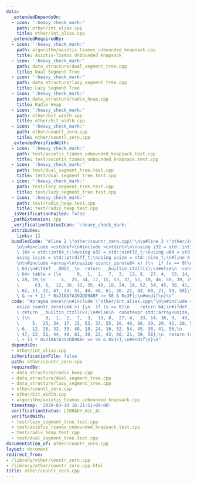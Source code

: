 ```yaml
---
data:
  _extendedDependsOn:
  - icon: ':heavy_check_mark:'
    path: other/int_alias.cpp
    title: other/int_alias.cpp
  _extendedRequiredBy:
  - icon: ':heavy_check_mark:'
    path: algorithm/axiotis_tzamos_unbounded_knapsack.cpp
    title: Axiotis-Tzamos Unbounded Knapsack
  - icon: ':heavy_check_mark:'
    path: data_structure/dual_segment_tree.cpp
    title: Dual Segment Tree
  - icon: ':heavy_check_mark:'
    path: data_structure/lazy_segment_tree.cpp
    title: Lazy Segment Tree
  - icon: ':heavy_check_mark:'
    path: data_structure/radix_heap.cpp
    title: Radix Heap
  - icon: ':heavy_check_mark:'
    path: other/bit_width.cpp
    title: other/bit_width.cpp
  - icon: ':heavy_check_mark:'
    path: other/countl_zero.cpp
    title: other/countl_zero.cpp
  _extendedVerifiedWith:
  - icon: ':heavy_check_mark:'
    path: test/axiotis_tzamos_unbounded_knapsack.test.cpp
    title: test/axiotis_tzamos_unbounded_knapsack.test.cpp
  - icon: ':heavy_check_mark:'
    path: test/dual_segment_tree.test.cpp
    title: test/dual_segment_tree.test.cpp
  - icon: ':heavy_check_mark:'
    path: test/lazy_segment_tree.test.cpp
    title: test/lazy_segment_tree.test.cpp
  - icon: ':heavy_check_mark:'
    path: test/radix_heap.test.cpp
    title: test/radix_heap.test.cpp
  _isVerificationFailed: false
  _pathExtension: cpp
  _verificationStatusIcon: ':heavy_check_mark:'
  attributes:
    links: []
  bundledCode: "#line 2 \"other/countr_zero.cpp\"\n\n#line 2 \"other/int_alias.cpp\"\
    \n\n#include <cstddef>\n#include <cstdint>\n\nusing i32 = std::int32_t;\nusing\
    \ i64 = std::int64_t;\nusing u32 = std::uint32_t;\nusing u64 = std::uint64_t;\n\
    using isize = std::ptrdiff_t;\nusing usize = std::size_t;\n#line 4 \"other/countr_zero.cpp\"\
    \n\n#include <array>\n\nusize countr_zero(u64 x) {\n  if (x == 0)\n    return\
    \ 64;\n#ifdef __GNUC__\n  return __builtin_ctzll(x);\n#else\n  constexpr std::array<usize,\
    \ 64> table = {\n      0,  1,  2,  7,  3,  13, 8,  27, 4,  33, 14, 36, 9,  49,\
    \ 28, 19,\n      5,  25, 34, 17, 15, 53, 37, 55, 10, 46, 50, 39, 29, 42, 20, 57,\n\
    \      63, 6,  12, 26, 32, 35, 48, 18, 24, 16, 52, 54, 45, 38, 41, 56,\n     \
    \ 62, 11, 31, 47, 23, 51, 44, 40, 61, 30, 22, 43, 60, 21, 59, 58};\n  return table[(x\
    \ & ~x + 1) * 0x218A7A392DD9ABF >> 58 & 0x3F];\n#endif\n}\n"
  code: "#pragma once\n\n#include \"other/int_alias.cpp\"\n\n#include <array>\n\n\
    usize countr_zero(u64 x) {\n  if (x == 0)\n    return 64;\n#ifdef __GNUC__\n \
    \ return __builtin_ctzll(x);\n#else\n  constexpr std::array<usize, 64> table =\
    \ {\n      0,  1,  2,  7,  3,  13, 8,  27, 4,  33, 14, 36, 9,  49, 28, 19,\n \
    \     5,  25, 34, 17, 15, 53, 37, 55, 10, 46, 50, 39, 29, 42, 20, 57,\n      63,\
    \ 6,  12, 26, 32, 35, 48, 18, 24, 16, 52, 54, 45, 38, 41, 56,\n      62, 11, 31,\
    \ 47, 23, 51, 44, 40, 61, 30, 22, 43, 60, 21, 59, 58};\n  return table[(x & ~x\
    \ + 1) * 0x218A7A392DD9ABF >> 58 & 0x3F];\n#endif\n}\n"
  dependsOn:
  - other/int_alias.cpp
  isVerificationFile: false
  path: other/countr_zero.cpp
  requiredBy:
  - data_structure/radix_heap.cpp
  - data_structure/dual_segment_tree.cpp
  - data_structure/lazy_segment_tree.cpp
  - other/countl_zero.cpp
  - other/bit_width.cpp
  - algorithm/axiotis_tzamos_unbounded_knapsack.cpp
  timestamp: '2020-03-10 16:21:51+09:00'
  verificationStatus: LIBRARY_ALL_AC
  verifiedWith:
  - test/lazy_segment_tree.test.cpp
  - test/axiotis_tzamos_unbounded_knapsack.test.cpp
  - test/radix_heap.test.cpp
  - test/dual_segment_tree.test.cpp
documentation_of: other/countr_zero.cpp
layout: document
redirect_from:
- /library/other/countr_zero.cpp
- /library/other/countr_zero.cpp.html
title: other/countr_zero.cpp
---
```

